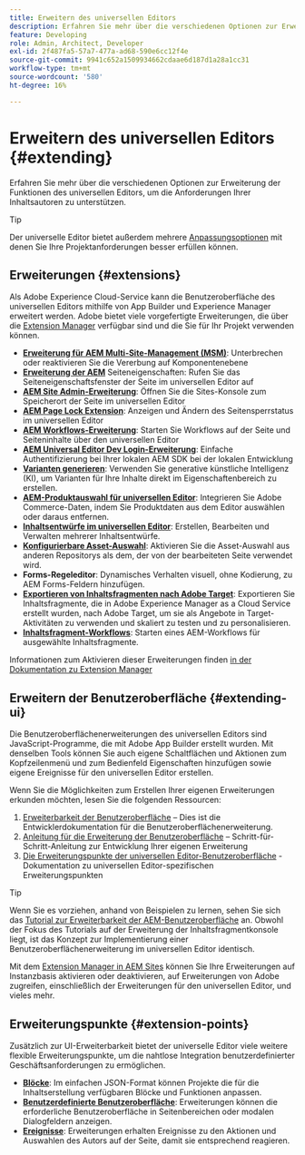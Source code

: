 ```yaml
---
title: Erweitern des universellen Editors
description: Erfahren Sie mehr über die verschiedenen Optionen zur Erweiterung der Funktionen des universellen Editors, um die Anforderungen Ihrer Inhaltsautoren zu unterstützen.
feature: Developing
role: Admin, Architect, Developer
exl-id: 2f487fa5-57a7-477a-ad68-590e6cc12f4e
source-git-commit: 9941c652a1509934662cdaae6d187d1a28a1cc31
workflow-type: tm+mt
source-wordcount: '580'
ht-degree: 16%

---
```


# Erweitern des universellen Editors {#extending}

Erfahren Sie mehr über die verschiedenen Optionen zur Erweiterung der Funktionen des universellen Editors, um die Anforderungen Ihrer Inhaltsautoren zu unterstützen.

>[!TIP]
>
>Der universelle Editor bietet außerdem mehrere [Anpassungsoptionen](/help/implementing/universal-editor/customizing.md) mit denen Sie Ihre Projektanforderungen besser erfüllen können.

## Erweiterungen {#extensions}

Als Adobe Experience Cloud-Service kann die Benutzeroberfläche des universellen Editors mithilfe von App Builder und Experience Manager erweitert werden. Adobe bietet viele vorgefertigte Erweiterungen, die über die [Extension Manager](https://experience.adobe.com/aem/extension-manager) verfügbar sind und die Sie für Ihr Projekt verwenden können.

* **[Erweiterung für AEM Multi-Site-Management (MSM)](/help/sites-cloud/authoring/universal-editor/authoring.md#inheritance)**: Unterbrechen oder reaktivieren Sie die Vererbung auf Komponentenebene
* **[Erweiterung der AEM](/help/sites-cloud/authoring/universal-editor/authoring.md#page-properties)** Seiteneigenschaften: Rufen Sie das Seiteneigenschaftsfenster der Seite im universellen Editor auf
* **[AEM Site Admin-Erweiterung](/help/sites-cloud/authoring/universal-editor/authoring.md#sites-console)**: Öffnen Sie die Sites-Konsole zum Speicherort der Seite im universellen Editor
* **[AEM Page Lock Extension](/help/sites-cloud/authoring/universal-editor/authoring.md#locking-pages)**: Anzeigen und Ändern des Seitensperrstatus im universellen Editor
* **[AEM Workflows-Erweiterung](/help/sites-cloud/authoring/universal-editor/authoring.md#workflows)**: Starten Sie Workflows auf der Seite und Seiteninhalte über den universellen Editor
* **[AEM Universal Editor Dev Login-Erweiterung](/help/sites-cloud/authoring/universal-editor/authoring.md#developer-login)**: Einfache Authentifizierung bei Ihrer lokalen AEM SDK bei der lokalen Entwicklung
* **[Varianten generieren](/help/generative-ai/generate-variations-integrated-editor.md)**: Verwenden Sie generative künstliche Intelligenz (KI), um Varianten für Ihre Inhalte direkt im Eigenschaftenbereich zu erstellen.
* **[AEM-Produktauswahl für universellen Editor](https://developer.adobe.com/uix/docs/extension-manager/extension-developed-by-adobe/ue-product-picker/)**: Integrieren Sie Adobe Commerce-Daten, indem Sie Produktdaten aus dem Editor auswählen oder daraus entfernen.
* **[Inhaltsentwürfe im universellen Editor](https://developer.adobe.com/uix/docs/extension-manager/extension-developed-by-adobe/universal-editor-content-drafts/)**: Erstellen, Bearbeiten und Verwalten mehrerer Inhaltsentwürfe.
* **[Konfigurierbare Asset-Auswahl](https://developer.adobe.com/uix/docs/extension-manager/extension-developed-by-adobe/configurable-asset-picker/)**: Aktivieren Sie die Asset-Auswahl aus anderen Repositorys als dem, der von der bearbeiteten Seite verwendet wird.
* **Forms-Regeleditor**: Dynamisches Verhalten visuell, ohne Kodierung, zu AEM Forms-Feldern hinzufügen.
* **[Exportieren von Inhaltsfragmenten nach Adobe Target](https://developer.adobe.com/uix/docs/extension-manager/extension-developed-by-adobe/exporting-content-fragment-to-adobe-target/)**: Exportieren Sie Inhaltsfragmente, die in Adobe Experience Manager as a Cloud Service erstellt wurden, nach Adobe Target, um sie als Angebote in Target-Aktivitäten zu verwenden und skaliert zu testen und zu personalisieren.
* **[Inhaltsfragment-Workflows](https://developer.adobe.com/uix/docs/extension-manager/extension-developed-by-adobe/content-fragments-workflows/)**: Starten eines AEM-Workflows für ausgewählte Inhaltsfragmente.

Informationen zum Aktivieren dieser Erweiterungen finden [ in der Dokumentation zu Extension Manager](https://developer.adobe.com/uix/docs/extension-manager/feature-highlights/#enablingdisabling-extensions)

## Erweitern der Benutzeroberfläche {#extending-ui}

Die Benutzeroberflächenerweiterungen des universellen Editors sind JavaScript-Programme, die mit Adobe App Builder erstellt wurden. Mit denselben Tools können Sie auch eigene Schaltflächen und Aktionen zum Kopfzeilenmenü und zum Bedienfeld Eigenschaften hinzufügen sowie eigene Ereignisse für den universellen Editor erstellen.

Wenn Sie die Möglichkeiten zum Erstellen Ihrer eigenen Erweiterungen erkunden möchten, lesen Sie die folgenden Ressourcen:

1. [Erweiterbarkeit der Benutzeroberfläche](https://developer.adobe.com/uix/docs/) – Dies ist die Entwicklerdokumentation für die Benutzeroberflächenerweiterung.
1. [Anleitung für die Erweiterung der Benutzeroberfläche](https://developer.adobe.com/uix/docs/guides/) – Schritt-für-Schritt-Anleitung zur Entwicklung Ihrer eigenen Erweiterung
1. [Die Erweiterungspunkte der universellen Editor-Benutzeroberfläche](https://developer.adobe.com/uix/docs/services/aem-universal-editor/) - Dokumentation zu universellen Editor-spezifischen Erweiterungspunkten

>[!TIP]
>
>Wenn Sie es vorziehen, anhand von Beispielen zu lernen, sehen Sie sich das [Tutorial zur Erweiterbarkeit der AEM-Benutzeroberfläche](https://experienceleague.adobe.com/de/docs/experience-manager-learn/cloud-service/developing/extensibility/ui/overview) an. Obwohl der Fokus des Tutorials auf der Erweiterung der Inhaltsfragmentkonsole liegt, ist das Konzept zur Implementierung einer Benutzeroberflächenerweiterung im universellen Editor identisch.

Mit dem [Extension Manager in AEM Sites](https://developer.adobe.com/uix/docs/extension-manager/) können Sie Ihre Erweiterungen auf Instanzbasis aktivieren oder deaktivieren, auf Erweiterungen von Adobe zugreifen, einschließlich der Erweiterungen für den universellen Editor, und vieles mehr.

## Erweiterungspunkte {#extension-points}

Zusätzlich zur UI-Erweiterbarkeit bietet der universelle Editor viele weitere flexible Erweiterungspunkte, um die nahtlose Integration benutzerdefinierter Geschäftsanforderungen zu ermöglichen.

* **[Blöcke](/help/edge/developer/block-collection.md)**: Im einfachen JSON-Format können Projekte die für die Inhaltserstellung verfügbaren Blöcke und Funktionen anpassen.
* **[Benutzerdefinierte Benutzeroberfläche](#extending-ui)**: Erweiterungen können die erforderliche Benutzeroberfläche in Seitenbereichen oder modalen Dialogfeldern anzeigen.
* **[Ereignisse](/help/implementing/universal-editor/events.md)**: Erweiterungen erhalten Ereignisse zu den Aktionen und Auswahlen des Autors auf der Seite, damit sie entsprechend reagieren.
